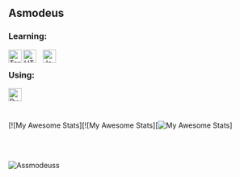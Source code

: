 ## Asmodeus <br />

### Learning:  

[<img align="left" alt="Terminal" width="26px" src="https://upload.wikimedia.org/wikipedia/commons/c/c3/Python-logo-notext.svg" />](#)
[<img align="left" alt="HTML5" width="26px" src="https://cdn.jsdelivr.net/gh/devicons/devicon/icons/html5/html5-original.svg" style="padding-right:10px;" />](#)
[<img align="left" alt="JavaScript" width="26px" src="https://cdn.jsdelivr.net/gh/devicons/devicon/icons/javascript/javascript-original.svg" style="padding-right:10px;" />](#)  

<br>

### Using:  
[<img align="left" alt="Pycharm" width="26px" src="https://cdn.jsdelivr.net/gh/devicons/devicon/icons/pycharm/pycharm-original.svg" />](#)

<br>
<br>
<br>

[![My Awesome Stats][![My Awesome Stats][![My Awesome Stats](https://awesome-github-stats.azurewebsites.net/user-stats/Assmodeuss?cardType=github&theme=github-dark&preferLogin=false)]


<br>
<br>
<p align="left"> <img src="https://komarev.com/ghpvc/?username=Assmodeuss&label=Views&color=blue&style=plastic" alt="Assmodeuss" /> </p>
